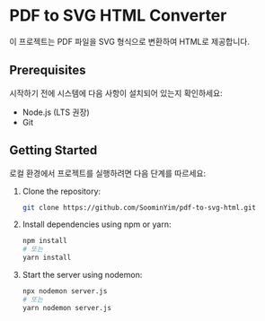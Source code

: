 # PDF to SVG HTML Converter

이 프로젝트는 PDF 파일을 SVG 형식으로 변환하여 HTML로 제공합니다.

## Prerequisites

시작하기 전에 시스템에 다음 사항이 설치되어 있는지 확인하세요:

- Node.js (LTS 권장)
- Git

## Getting Started

로컬 환경에서 프로젝트를 실행하려면 다음 단계를 따르세요:

1. Clone the repository:
   ```bash
   git clone https://github.com/SoominYim/pdf-to-svg-html.git
   ```
2. Install dependencies using npm or yarn:
   ```bash
   npm install
   # 또는  
   yarn install
   ```
3. Start the server using nodemon:
   ```bash
   npx nodemon server.js
   # 또는
   yarn nodemon server.js
   ```

